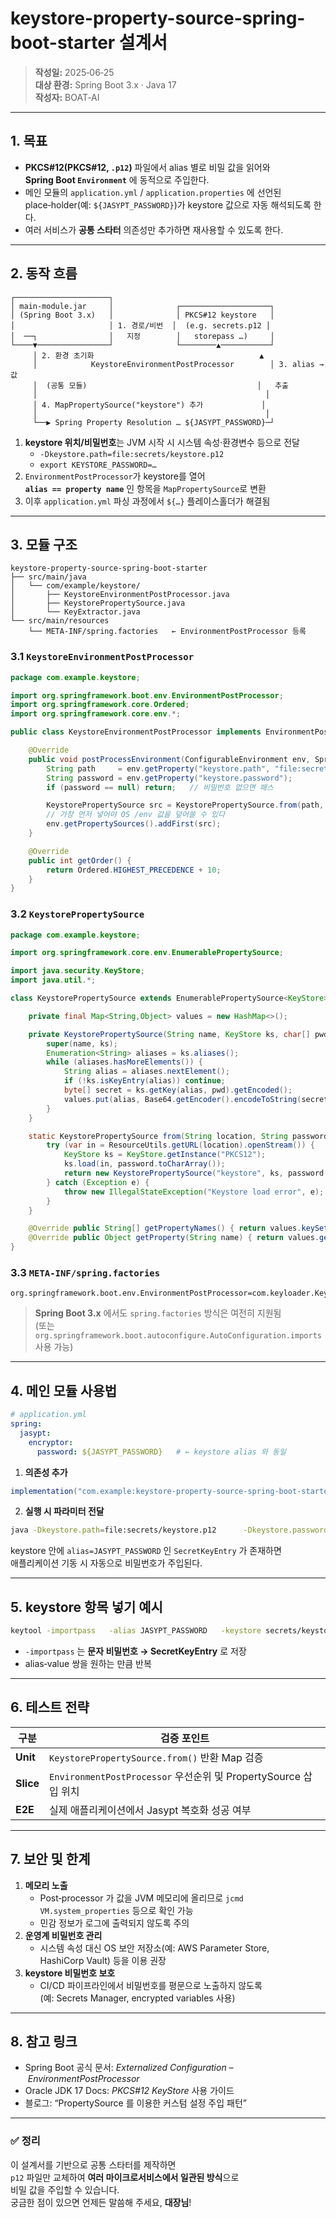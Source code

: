 
# keystore-property-source-spring-boot-starter 설계서

> **작성일:** 2025‑06‑25  
> **대상 환경:** Spring Boot 3.x · Java 17  
> **작성자:** BOAT‑AI

---

## 1. 목표

- **PKCS#12(PKCS#12, `.p12`)** 파일에서 alias 별로 비밀 값을 읽어와  
  **Spring Boot `Environment`** 에 동적으로 주입한다.  
- 메인 모듈의 `application.yml` / `application.properties` 에 선언된  
  place‑holder(예: `${JASYPT_PASSWORD}`)가 keystore 값으로 자동 해석되도록 한다.  
- 여러 서비스가 **공통 스타터** 의존성만 추가하면 재사용할 수 있도록 한다.

---

## 2. 동작 흐름

```text
┌─────────────────────┐
│ main‑module.jar     │              ┌────────────────────┐
│ (Spring Boot 3.x)   │              │ PKCS#12 keystore   │
│                     │ 1. 경로/비번  │  (e.g. secrets.p12 │
│  ──┐                │   지정        │   storepass …)     │
└────▼────────────────┘              └────────▲───────────┘
     │ 2. 환경 초기화                                     ▲
     │            KeystoreEnvironmentPostProcessor        │ 3. alias → 값
     │  (공통 모듈)                                      │   추출
     │                                                   │
     │ 4. MapPropertySource("keystore") 추가             │
     │                                                   │
     └──▶ Spring Property Resolution … ${JASYPT_PASSWORD}─┘
```

1. **keystore 위치/비밀번호**는 JVM 시작 시 시스템 속성·환경변수 등으로 전달  
   - `-Dkeystore.path=file:secrets/keystore.p12`  
   - `export KEYSTORE_PASSWORD=…`
2. `EnvironmentPostProcessor`가 keystore를 열어  
   **`alias == property name`** 인 항목을 `MapPropertySource`로 변환
3. 이후 `application.yml` 파싱 과정에서 `${…}` 플레이스홀더가 해결됨

---

## 3. 모듈 구조

```
keystore-property-source-spring-boot-starter
├── src/main/java
│   └── com/example/keystore/
│       ├── KeystoreEnvironmentPostProcessor.java
│       ├── KeystorePropertySource.java
│       └── KeyExtractor.java
└── src/main/resources
    └── META-INF/spring.factories   ← EnvironmentPostProcessor 등록
```

### 3.1 `KeystoreEnvironmentPostProcessor`

```java
package com.example.keystore;

import org.springframework.boot.env.EnvironmentPostProcessor;
import org.springframework.core.Ordered;
import org.springframework.core.env.*;

public class KeystoreEnvironmentPostProcessor implements EnvironmentPostProcessor, Ordered {

    @Override
    public void postProcessEnvironment(ConfigurableEnvironment env, SpringApplication app) {
        String path     = env.getProperty("keystore.path", "file:secrets/keystore.p12");
        String password = env.getProperty("keystore.password");
        if (password == null) return;   // 비밀번호 없으면 패스

        KeystorePropertySource src = KeystorePropertySource.from(path, password);
        // 가장 먼저 넣어야 OS /env 값을 덮어쓸 수 있다
        env.getPropertySources().addFirst(src);
    }

    @Override
    public int getOrder() {
        return Ordered.HIGHEST_PRECEDENCE + 10;
    }
}
```

### 3.2 `KeystorePropertySource`

```java
package com.example.keystore;

import org.springframework.core.env.EnumerablePropertySource;

import java.security.KeyStore;
import java.util.*;

class KeystorePropertySource extends EnumerablePropertySource<KeyStore> {

    private final Map<String,Object> values = new HashMap<>();

    private KeystorePropertySource(String name, KeyStore ks, char[] pwd) throws Exception {
        super(name, ks);
        Enumeration<String> aliases = ks.aliases();
        while (aliases.hasMoreElements()) {
            String alias = aliases.nextElement();
            if (!ks.isKeyEntry(alias)) continue;
            byte[] secret = ks.getKey(alias, pwd).getEncoded();
            values.put(alias, Base64.getEncoder().encodeToString(secret));
        }
    }

    static KeystorePropertySource from(String location, String password) {
        try (var in = ResourceUtils.getURL(location).openStream()) {
            KeyStore ks = KeyStore.getInstance("PKCS12");
            ks.load(in, password.toCharArray());
            return new KeystorePropertySource("keystore", ks, password.toCharArray());
        } catch (Exception e) {
            throw new IllegalStateException("Keystore load error", e);
        }
    }

    @Override public String[] getPropertyNames() { return values.keySet().toArray(String[]::new); }
    @Override public Object getProperty(String name) { return values.get(name); }
}
```

### 3.3 `META-INF/spring.factories`

```
org.springframework.boot.env.EnvironmentPostProcessor=com.keyloader.KeystoreEnvironmentPostProcessor
```

> **Spring Boot 3.x** 에서도 `spring.factories` 방식은 여전히 지원됨  
> (또는 `org.springframework.boot.autoconfigure.AutoConfiguration.imports` 사용 가능)

---

## 4. 메인 모듈 사용법

```yaml
# application.yml
spring:
  jasypt:
    encryptor:
      password: ${JASYPT_PASSWORD}   # ← keystore alias 와 동일
```

1. **의존성 추가**

```gradle
implementation("com.example:keystore-property-source-spring-boot-starter:1.0.0")
```

2. **실행 시 파라미터 전달**

```bash
java -Dkeystore.path=file:secrets/keystore.p12      -Dkeystore.password="$KEYSTORE_PASSWORD"      -jar main-module.jar
```

keystore 안에 `alias=JASYPT_PASSWORD` 인 `SecretKeyEntry` 가 존재하면  
애플리케이션 기동 시 자동으로 비밀번호가 주입된다.

---

## 5. keystore 항목 넣기 예시

```bash
keytool -importpass   -alias JASYPT_PASSWORD   -keystore secrets/keystore.p12   -storetype PKCS12   -storepass "$KEYSTORE_PASSWORD"   -keypass "$KEY_ENTRY_PASS"   -keyalg AES -keysize 256
```

- `-importpass` 는 **문자 비밀번호 → SecretKeyEntry** 로 저장  
- alias‑value 쌍을 원하는 만큼 반복

---

## 6. 테스트 전략

| 구분 | 검증 포인트 |
|------|-------------|
| **Unit** | `KeystorePropertySource.from()` 반환 Map 검증 |
| **Slice** | `EnvironmentPostProcessor` 우선순위 및 PropertySource 삽입 위치 |
| **E2E** | 실제 애플리케이션에서 Jasypt 복호화 성공 여부 |

---

## 7. 보안 및 한계

1. **메모리 노출**  
   - Post‑processor 가 값을 JVM 메모리에 올리므로 `jcmd VM.system_properties` 등으로 확인 가능  
   - 민감 정보가 로그에 출력되지 않도록 주의
2. **운영계 비밀번호 관리**  
   - 시스템 속성 대신 OS 보안 저장소(예: AWS Parameter Store, HashiCorp Vault) 등을 이용 권장
3. **keystore 비밀번호 보호**  
   - CI/CD 파이프라인에서 비밀번호를 평문으로 노출하지 않도록  
     (예: Secrets Manager, encrypted variables 사용)

---

## 8. 참고 링크

- Spring Boot 공식 문서: *Externalized Configuration – EnvironmentPostProcessor*
- Oracle JDK 17 Docs: *PKCS#12 KeyStore* 사용 가이드
- 블로그: “PropertySource 를 이용한 커스텀 설정 주입 패턴”

---

### ✅ 정리

이 설계서를 기반으로 공통 스타터를 제작하면  
`p12` 파일만 교체하여 **여러 마이크로서비스에서 일관된 방식**으로  
비밀 값을 주입할 수 있습니다.  
궁금한 점이 있으면 언제든 말씀해 주세요, **대장님**!

